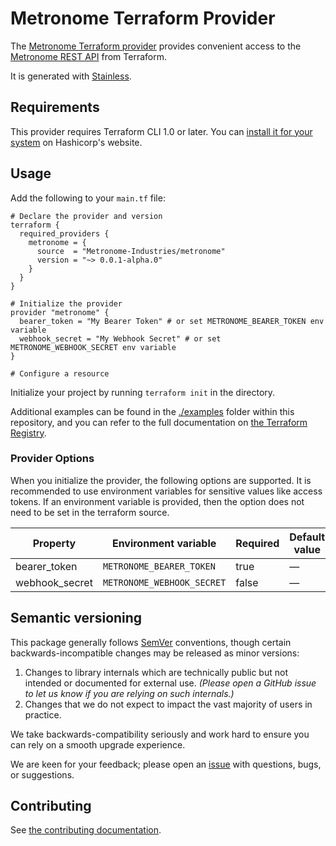 # Metronome Terraform Provider

The [Metronome Terraform provider](https://registry.terraform.io/providers/Metronome-Industries/metronome/latest/docs) provides convenient access to
the [Metronome REST API](https://docs.metronome.com) from Terraform.

It is generated with [Stainless](https://www.stainless.com/).

## Requirements

This provider requires Terraform CLI 1.0 or later. You can [install it for your system](https://developer.hashicorp.com/terraform/install)
on Hashicorp's website.

## Usage

Add the following to your `main.tf` file:

<!-- x-release-please-start-version -->

```hcl
# Declare the provider and version
terraform {
  required_providers {
    metronome = {
      source  = "Metronome-Industries/metronome"
      version = "~> 0.0.1-alpha.0"
    }
  }
}

# Initialize the provider
provider "metronome" {
  bearer_token = "My Bearer Token" # or set METRONOME_BEARER_TOKEN env variable
  webhook_secret = "My Webhook Secret" # or set METRONOME_WEBHOOK_SECRET env variable
}

# Configure a resource

```

<!-- x-release-please-end -->

Initialize your project by running `terraform init` in the directory.

Additional examples can be found in the [./examples](./examples) folder within this repository, and you can
refer to the full documentation on [the Terraform Registry](https://registry.terraform.io/providers/Metronome-Industries/metronome/latest/docs).

### Provider Options

When you initialize the provider, the following options are supported. It is recommended to use environment variables for sensitive values like access tokens.
If an environment variable is provided, then the option does not need to be set in the terraform source.

| Property       | Environment variable       | Required | Default value |
| -------------- | -------------------------- | -------- | ------------- |
| bearer_token   | `METRONOME_BEARER_TOKEN`   | true     | —             |
| webhook_secret | `METRONOME_WEBHOOK_SECRET` | false    | —             |

## Semantic versioning

This package generally follows [SemVer](https://semver.org/spec/v2.0.0.html) conventions, though certain backwards-incompatible changes may be released as minor versions:

1. Changes to library internals which are technically public but not intended or documented for external use. _(Please open a GitHub issue to let us know if you are relying on such internals.)_
2. Changes that we do not expect to impact the vast majority of users in practice.

We take backwards-compatibility seriously and work hard to ensure you can rely on a smooth upgrade experience.

We are keen for your feedback; please open an [issue](https://www.github.com/Metronome-Industries/terraform-provider-metronome/issues) with questions, bugs, or suggestions.

## Contributing

See [the contributing documentation](./CONTRIBUTING.md).

